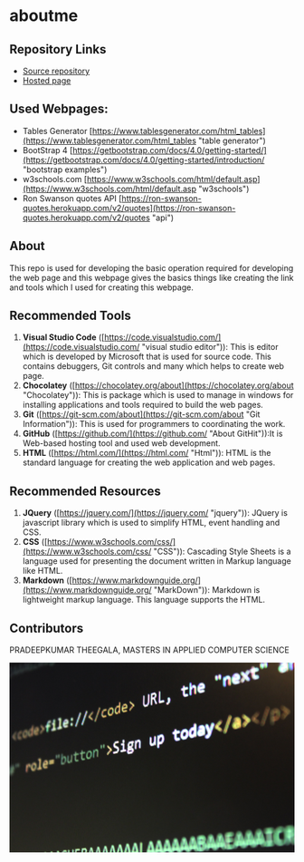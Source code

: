 # aboutme

## Repository Links
- [Source repository](https://github.com/pradeepkumartheegala/aboutme "My GitHub Page")
- [Hosted page](https://pradeepkumartheegala.github.io/aboutme/ "My Published Page")

## Used Webpages:
- Tables Generator [https://www.tablesgenerator.com/html_tables](https://www.tablesgenerator.com/html_tables "table generator")
- BootStrap 4 [https://getbootstrap.com/docs/4.0/getting-started/](https://getbootstrap.com/docs/4.0/getting-started/introduction/ "bootstrap examples")
- w3schools.com [https://www.w3schools.com/html/default.asp](https://www.w3schools.com/html/default.asp "w3schools")
- Ron Swanson quotes API [https://ron-swanson-quotes.herokuapp.com/v2/quotes](https://ron-swanson-quotes.herokuapp.com/v2/quotes "api")


## About
This repo is used for developing the basic operation required for developing the web page and this webpage gives the basics things like creating the link and tools which I used for creating this webpage.

## Recommended Tools
1. **Visual Studio Code** ([https://code.visualstudio.com/](https://code.visualstudio.com/ "visual studio editor")): This is editor which is developed by Microsoft that is used for source code. This contains debuggers, Git controls and many which helps to create web page.
1. **Chocolatey** ([https://chocolatey.org/about](https://chocolatey.org/about "Chocolatey")): This is package which is used to manage in windows for installing applications and tools required to build the web pages.
1. **Git** ([https://git-scm.com/about](https://git-scm.com/about "Git Information")): This is used for programmers to coordinating the work.
1. **GitHub** ([https://github.com/](https://github.com/ "About GitHit")):It is Web-based hosting tool and used web development.
1. **HTML** ([https://html.com/](https://html.com/ "Html")): HTML is the standard language for creating the web application and web pages.

## Recommended Resources
1. **JQuery** ([https://jquery.com/](https://jquery.com/ "jquery")): JQuery is javascript library which is used to simplify HTML, event handling and CSS.
1. **CSS** ([https://www.w3schools.com/css/](https://www.w3schools.com/css/ "CSS")): Cascading Style Sheets is a language used for presenting the document written in Markup language like HTML.
1. **Markdown** ([https://www.markdownguide.org/](https://www.markdownguide.org/ "MarkDown")): Markdown is lightweight markup language. This language supports the HTML.

## Contributors
PRADEEPKUMAR THEEGALA, MASTERS IN APPLIED COMPUTER SCIENCE

![img_image](https://github.com/pradeepkumartheegala/aboutme/raw/master/img.jpg "img_image")
